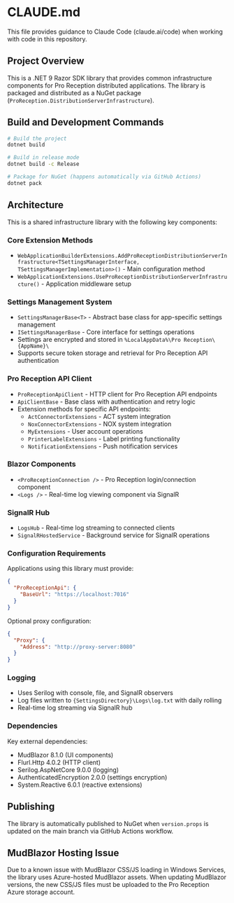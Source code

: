 # CLAUDE.md

This file provides guidance to Claude Code (claude.ai/code) when working with code in this repository.

## Project Overview

This is a .NET 9 Razor SDK library that provides common infrastructure components for Pro Reception distributed applications. The library is packaged and distributed as a NuGet package (`ProReception.DistributionServerInfrastructure`).

## Build and Development Commands

```bash
# Build the project
dotnet build

# Build in release mode
dotnet build -c Release

# Package for NuGet (happens automatically via GitHub Actions)
dotnet pack
```

## Architecture

This is a shared infrastructure library with the following key components:

### Core Extension Methods
- `WebApplicationBuilderExtensions.AddProReceptionDistributionServerInfrastructure<TSettingsManagerInterface, TSettingsManagerImplementation>()` - Main configuration method
- `WebApplicationExtensions.UseProReceptionDistributionServerInfrastructure()` - Application middleware setup

### Settings Management System
- `SettingsManagerBase<T>` - Abstract base class for app-specific settings management
- `ISettingsManagerBase` - Core interface for settings operations
- Settings are encrypted and stored in `%LocalAppData%\Pro Reception\{AppName}\`
- Supports secure token storage and retrieval for Pro Reception API authentication

### Pro Reception API Client
- `ProReceptionApiClient` - HTTP client for Pro Reception API endpoints
- `ApiClientBase` - Base class with authentication and retry logic
- Extension methods for specific API endpoints:
  - `ActConnectorExtensions` - ACT system integration
  - `NoxConnectorExtensions` - NOX system integration  
  - `MyExtensions` - User account operations
  - `PrinterLabelExtensions` - Label printing functionality
  - `NotificationExtensions` - Push notification services

### Blazor Components
- `<ProReceptionConnection />` - Pro Reception login/connection component
- `<Logs />` - Real-time log viewing component via SignalR

### SignalR Hub
- `LogsHub` - Real-time log streaming to connected clients
- `SignalRHostedService` - Background service for SignalR operations

### Configuration Requirements
Applications using this library must provide:
```json
{
  "ProReceptionApi": {
    "BaseUrl": "https://localhost:7016"
  }
}
```

Optional proxy configuration:
```json
{
  "Proxy": {
    "Address": "http://proxy-server:8080"
  }
}
```

### Logging
- Uses Serilog with console, file, and SignalR observers
- Log files written to `{SettingsDirectory}\Logs\log.txt` with daily rolling
- Real-time log streaming via SignalR hub

### Dependencies
Key external dependencies:
- MudBlazor 8.1.0 (UI components)
- Flurl.Http 4.0.2 (HTTP client)
- Serilog.AspNetCore 9.0.0 (logging)
- AuthenticatedEncryption 2.0.0 (settings encryption)
- System.Reactive 6.0.1 (reactive extensions)

## Publishing

The library is automatically published to NuGet when `version.props` is updated on the main branch via GitHub Actions workflow.

## MudBlazor Hosting Issue

Due to a known issue with MudBlazor CSS/JS loading in Windows Services, the library uses Azure-hosted MudBlazor assets. When updating MudBlazor versions, the new CSS/JS files must be uploaded to the Pro Reception Azure storage account.